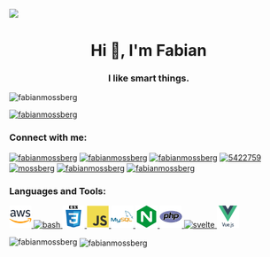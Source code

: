 ![](https://hit.yhype.me/github/profile?user_id=1999142)

<h1 align="center">Hi 👋, I'm Fabian</h1>
<h3 align="center">I like smart things.</h3>

<p align="left"> <img src="https://komarev.com/ghpvc/?username=fabianmossberg&label=Profile%20views&color=cd26d9&style=flat-square" alt="fabianmossberg" /> </p>

<p align="left"> <a href="https://twitter.com/fabianmossberg" target="blank"><img src="https://img.shields.io/twitter/follow/fabianmossberg?logo=twitter&style=for-the-badge" alt="fabianmossberg" /></a> </p>

<h3 align="left">Connect with me:</h3>
<p align="left">
<a href="https://codepen.io/fabianmossberg" target="blank"><img align="center" src="https://cdn.jsdelivr.net/npm/simple-icons@3.0.1/icons/codepen.svg" alt="fabianmossberg" height="30" width="40" /></a>
<a href="https://twitter.com/fabianmossberg" target="blank"><img align="center" src="https://cdn.jsdelivr.net/npm/simple-icons@3.0.1/icons/twitter.svg" alt="fabianmossberg" height="30" width="40" /></a>
<a href="https://linkedin.com/in/fabianmossberg" target="blank"><img align="center" src="https://cdn.jsdelivr.net/npm/simple-icons@3.0.1/icons/linkedin.svg" alt="fabianmossberg" height="30" width="40" /></a>
<a href="https://stackoverflow.com/users/5422759" target="blank"><img align="center" src="https://cdn.jsdelivr.net/npm/simple-icons@3.0.1/icons/stackoverflow.svg" alt="5422759" height="30" width="40" /></a>
<a href="https://fb.com/mossberg" target="blank"><img align="center" src="https://cdn.jsdelivr.net/npm/simple-icons@3.0.1/icons/facebook.svg" alt="mossberg" height="30" width="40" /></a>
<a href="https://instagram.com/fabianmossberg" target="blank"><img align="center" src="https://cdn.jsdelivr.net/npm/simple-icons@3.0.1/icons/instagram.svg" alt="fabianmossberg" height="30" width="40" /></a>
<a href="https://www.hackerrank.com/fabianmossberg" target="blank"><img align="center" src="https://cdn.jsdelivr.net/npm/simple-icons@3.0.1/icons/hackerrank.svg" alt="fabianmossberg" height="30" width="40" /></a>
</p>

<h3 align="left">Languages and Tools:</h3>
<p align="left"> <a href="https://aws.amazon.com" target="_blank"> <img src="https://raw.githubusercontent.com/devicons/devicon/master/icons/amazonwebservices/amazonwebservices-original-wordmark.svg" alt="aws" width="40" height="40"/> </a> <a href="https://www.gnu.org/software/bash/" target="_blank"> <img src="https://www.vectorlogo.zone/logos/gnu_bash/gnu_bash-icon.svg" alt="bash" width="40" height="40"/> </a> <a href="https://www.w3schools.com/css/" target="_blank"> <img src="https://raw.githubusercontent.com/devicons/devicon/master/icons/css3/css3-original-wordmark.svg" alt="css3" width="40" height="40"/> </a> <a href="https://developer.mozilla.org/en-US/docs/Web/JavaScript" target="_blank"> <img src="https://raw.githubusercontent.com/devicons/devicon/master/icons/javascript/javascript-original.svg" alt="javascript" width="40" height="40"/> </a> <a href="https://www.mysql.com/" target="_blank"> <img src="https://raw.githubusercontent.com/devicons/devicon/master/icons/mysql/mysql-original-wordmark.svg" alt="mysql" width="40" height="40"/> </a> <a href="https://www.nginx.com" target="_blank"> <img src="https://raw.githubusercontent.com/devicons/devicon/master/icons/nginx/nginx-original.svg" alt="nginx" width="40" height="40"/> </a> <a href="https://www.php.net" target="_blank"> <img src="https://raw.githubusercontent.com/devicons/devicon/master/icons/php/php-original.svg" alt="php" width="40" height="40"/> </a> <a href="https://svelte.dev" target="_blank"> <img src="https://upload.wikimedia.org/wikipedia/commons/1/1b/Svelte_Logo.svg" alt="svelte" width="40" height="40"/> </a> <a href="https://vuejs.org/" target="_blank"> <img src="https://raw.githubusercontent.com/devicons/devicon/master/icons/vuejs/vuejs-original-wordmark.svg" alt="vuejs" width="40" height="40"/> </a> </p>

<p><img align="left" src="https://github-readme-stats.vercel.app/api/top-langs?username=fabianmossberg&show_icons=true&locale=en&layout=compact" alt="fabianmossberg" /></p>

<p>&nbsp;<img align="center" src="https://github-readme-stats.vercel.app/api?username=fabianmossberg&show_icons=true&locale=en" alt="fabianmossberg" /></p>
